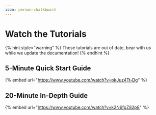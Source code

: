 ```yaml
---
icon: person-chalkboard
---
```


# Watch the Tutorials

{% hint style="warning" %}
These tutorials are out of date, bear with us while we update the documentation!
{% endhint %}

## 5-Minute Quick Start Guide

{% embed url="https://www.youtube.com/watch?v=pkJuz4Tt-Dg" %}

## 20-Minute In-Depth Guide

{% embed url="https://www.youtube.com/watch?v=k2N6fgZ82p8" %}
